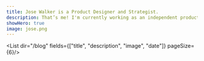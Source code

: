 ```yaml
---
title: Jose Walker is a Product Designer and Strategist.
description: That’s me! I'm currently working as an independent product designer and strategist, exploring design processes, coding workflows, and writing regularly about my insights and ideas to help creators improve their craft.
showHero: true
image: jose.png
---
```


<List dir="/blog" fields={["title", "description", "image", "date"]} pageSize={6}/>